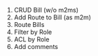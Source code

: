 1. CRUD Bill (w/o m2ms)
2. Add Route to Bill (as m2m)
3. Route Bills
4. Filter by Role
5. ACL by Role
6. Add comments
